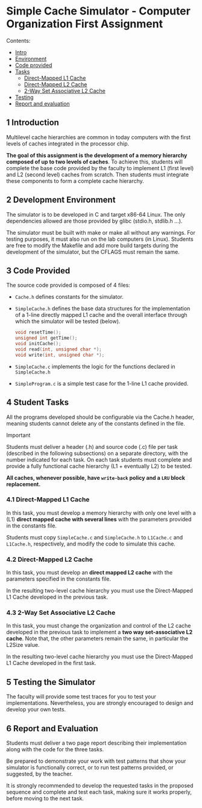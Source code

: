 # Simple Cache Simulator - Computer Organization First Assignment
Contents:
- [Intro](#1-introduction)
- [Environment](#2-development-environment)
- [Code provided](#3-code-provided)
- [Tasks](#4-student-tasks)
    - [Direct-Mapped L1 Cache](#41-direct-mapped-l1-cache)
    - [Direct-Mapped L2 Cache](#42-direct-mapped-l2-cache)
    - [2-Way Set Associative L2 Cache](#43-2-way-set-associative-l2-cache)
- [Testing](#5-testing-the-simulator)
- [Report and evaluation](#6-report-and-evaluation)

## 1 Introduction
Multilevel cache hierarchies are common in today computers with the first levels of caches integrated in the processor chip.<br>

**The goal of this assignment is the development of a memory hierarchy composed of up to two levels of caches**. To achieve this, students will complete the base code provided by the faculty to implement L1 (first level) and L2 (second level) caches from scratch. Then students must integrate these components to form a complete cache hierarchy.

## 2 Development Environment
The simulator is to be developed in C and target x86-64 Linux. The only dependencies allowed are those provided by glibc (stdio.h, stdlib.h ...).<br>

The simulator must be built with make or make all without any warnings. For testing purposes, it must also run on the lab computers (in Linux).
Students are free to modify the Makefile and add more build targets during the development of the simulator, but the CFLAGS must remain the same.


## 3 Code Provided
The source code provided is composed of 4 files:
- `Cache.h` defines constants for the simulator.
- `SimpleCache.h` defines the base data structures for the implementation of a 1-line directly mapped L1 cache and the overall interface through which the simulator will be tested (below).

    ```C
    void resetTime();
    unsigned int getTime();
    void initCache();
    void read(int, unsigned char *);
    void write(int, unsigned char *);
    ```

- `SimpleCache.c` implements the logic for the functions declared in `SimpleCache.h`
- `SimpleProgram.c` is a simple test case for the 1-line L1 cache provided.


## 4 Student Tasks
All the programs developed should be configurable via the Cache.h header, meaning students cannot delete any of the constants defined in the file.<br>

> [!IMPORTANT]
> Students must deliver a header (.h) and source code (.c) file per task (described in the following subsections) on a separate directory, with the number indicated for each task. On each task students must complete and provide a fully functional cache hierarchy (L1 + eventually L2) to be tested.

**All caches, whenever possible, have `write-back` policy and a `LRU` block replacement.**

### 4.1 Direct-Mapped L1 Cache
In this task, you must develop a memory hierarchy with only one level with a (L1) **direct mapped cache with several lines** with the parameters provided in the constants file.<br>

Students must copy `SimpleCache.c` and `SimpleCache.h` to `L1Cache.c` and `L1Cache.h`, respectively, and modify the code to simulate this cache.

### 4.2 Direct-Mapped L2 Cache
In this task, you must develop an **direct mapped L2 cache** with the parameters specified in the constants file.<br>

In the resulting two-level cache hierarchy you must use the Direct-Mapped L1 Cache developed in the previous task.

### 4.3 2-Way Set Associative L2 Cache
In this task, you must change the organization and control of the L2 cache developed in the previous task to implement a **two way set-associative L2 cache**. Note that, the other parameters remain the same, in particular the L2Size value.<br>

In the resulting two-level cache hierarchy you must use the Direct-Mapped L1 Cache developed in the first task.

## 5 Testing the Simulator
The faculty will provide some test traces for you to test your implementations. Nevertheless, you are strongly encouraged to design and develop your own tests.

## 6 Report and Evaluation
Students must deliver a two page report describing their implementation along with the code for the three tasks.<br>

Be prepared to demonstrate your work with test patterns that show your simulator is functionally correct, or to run test patterns provided, or suggested, by the teacher.<br>

It is strongly recommended to develop the requested tasks in the proposed sequence and complete and test each task, making sure it works properly, before moving to the next task.
